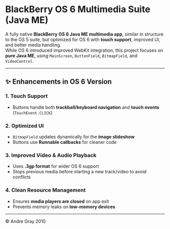 # BlackBerry OS 6 Multimedia Suite (Java ME)

A fully native **BlackBerry OS 6 Java ME multimedia app**, similar in structure to the OS 5 suite, but optimized for OS 6 with **touch support**, improved UI, and better media handling.  
While OS 6 introduced improved WebKit integration, this project focuses on **pure Java ME**, using `MainScreen`, `ButtonField`, `BitmapField`, and `VideoControl`.

---

## ✨ Enhancements in OS 6 Version

### 1. Touch Support
- Buttons handle both **trackball/keyboard navigation** and **touch events** (`TouchEvent.CLICK`)

### 2. Optimized UI
- `BitmapField` updates dynamically for the **image slideshow**  
- Buttons use **Runnable callbacks** for cleaner code  

### 3. Improved Video & Audio Playback
- Uses **.3gp format** for wider OS 6 support  
- Stops previous media before starting a new track/video to avoid conflicts  

### 4. Clean Resource Management
- Ensures **media players are closed** on app exit  
- Prevents memory leaks on **low-memory devices**  

---

© Andre Gray 2010
